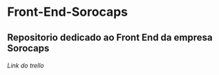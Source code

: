 # Front-End-Sorocaps 
## Repositorio dedicado ao Front End da empresa Sorocaps 

<h6> Link do trello <a href="https://trello.com/invite/b/EN1zj7ce/bcad4fc797dfb7939d9a3ec46801e02e/front-end"></a><h6>